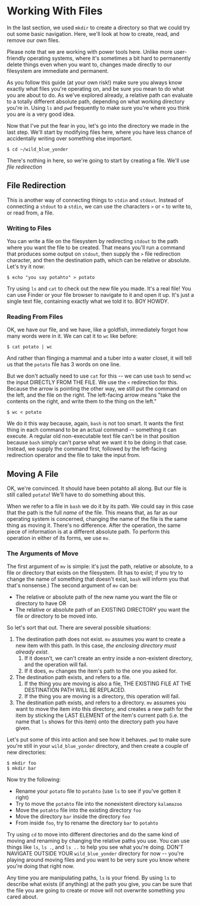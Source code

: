 # Working With Files

In the last section, we used `mkdir` to create a directory so that we could try out some basic navigation. Here, we'll look at how to create, read, and remove our own files.

Please note that we are working with power tools here. Unlike more user-friendly operating systems, where it's sometimes a bit hard to permanently delete things even when you want to, changes made directly to our filesystem are immediate and permanent.

As you follow this guide (at your own risk!) make sure you always know exactly what files you're operating on, and be sure you mean to do what you are about to do. As we've explored already, a relative path can evaluate to a totally different absolute path, depending on what working directory you're in. Using `ls` and `pwd` frequently to make sure you're where you think you are is a very good idea.

Now that I've put the fear in you, let's go into the directory we made in the last step. We'll start by modifying files here, where you have less chance of accidentally writing over something else important.

```
$ cd ~/wild_blue_yonder
```

There's nothing in here, so we're going to start by creating a file. We'll use _file redirection_

## File Redirection

This is another way of connecting things to `stdin` and `stdout`. Instead of connecting a `stdout` to a `stdin`, we can use the characters `>` or `<` to write to, or read from, a file.

### Writing to Files

You can write a file on the filesystem by redirecting `stdout` to the path where you want the file to be created. That means you'll run a command that produces some output on `stdout`, then supply the `>` file redirection character, and then the destination path, which can be relative or absolute. Let's try it now:

```
$ echo "you say potahto" > potato
```

Try using `ls` and `cat` to check out the new file you made. It's a real file! You can use Finder or your file browser to navigate to it and open it up. It's just a single text file, containing exactly what we told it to. BOY HOWDY.

### Reading From Files

OK, we have our file, and we have, like a goldfish, immediately forgot how many words were in it. We can cat it to `wc` like before:

```
$ cat potato | wc
```

And rather than flinging a mammal and a tuber into a water closet, it will tell us that the `potato` file has 3 words on one line.

But we don't actually need to use `cat` for this -- we can use `bash` to send `wc` the input DIRECTLY FROM THE FILE. We use the `<` redirection for this. Because the arrow is pointing the other way, we still put the command on the left, and the file on the right. The left-facing arrow means "take the contents on the right, and write them to the thing on the left."

```
$ wc < potato
```

We do it this way because, again, `bash` is not too smart. It wants the first thing in each command to be an actual command -- something it can execute. A regular old non-executable text file can't be in that position because `bash` simply can't parse what we want it to be doing in that case. Instead, we supply the command first, followed by the left-facing redirection operator and the file to take the input from.

## Moving A File

OK, we're convinced. It should have been potahto all along. But our file is still called `potato`! We'll have to do something about this.

When we refer to a file in `bash` we do it by its path. We could say in this case that the path is the full _name_ of the file. This means that, as far as our operating system is concerned, changing the name of the file is the same thing as moving it. There's no difference. After the operation, the same piece of information is at a different absolute path. To perform this operation in either of its forms, we use `mv`.

### The Arguments of Move

The first argument of `mv` is simple: it's just the path, relative or absolute, to a file or directory that exists on the filesystem. (It has to exist; if you try to change the name of something that doesn't exist, `bash` will inform you that that's nonsense.) The second argument of `mv` can be:

* The relative or absolute path of the new name you want the file or directory to have OR
* The relative or absolute path of an EXISTING DIRECTORY you want the file or directory to be moved into.

So let's sort that out. There are several possible situations:

1. The destination path does not exist. `mv` assumes you want to create a new item with this path. In this case, _the enclosing directory must already exist_.
    1. If it doesn't, we can't create an entry inside a non-existent directory, and the operation will fail.
    1. If it does, `mv` changes the item's path to the one you asked for.
1. The destination path exists, and refers to a file.
    1. If the thing you are moving is also a file, THE EXISTING FILE AT THE DESTINATION PATH WILL BE REPLACED. 
    1. If the thing you are moving is a directory, this operation will fail.
1. The destination path exists, and refers to a directory. `mv` assumes you want to move the item into this directory, and creates a new path for the item by sticking the LAST ELEMENT of the item's current path (i.e. the name that `ls` shows for this item) onto the directory path you have given.

Let's put some of this into action and see how it behaves. `pwd` to make sure you're still in your `wild_blue_yonder` directory, and then create a couple of new directories:

```
$ mkdir foo
$ mkdir bar
```

Now try the following:

- Rename your `potato` file to `potahto` (use `ls` to see if you've gotten it right)
- Try to move the `potahto` file into the nonexistent directory `kalamazoo`
- Move the `potahto` file into the existing directory `foo`
- Move the directory `bar` inside the directory `foo`
- From inside `foo`, try to rename the directory `bar` to `potahto`

Try using `cd` to move into different directories and do the same kind of moving and renaming by changing the relative paths you use. You can use things like `ls`, `ls .`, and `ls ..` to help you see what you're doing. DON'T NAVIGATE OUTSIDE YOUR `wild_blue_yonder` directory for now -- you're playing around moving files and you want to be very sure you know where you're doing that right now.

Any time you are manipulating paths, `ls` is your friend. By using `ls` to describe what exists (if anything) at the path you give, you can be sure that the file you are going to create or move will not overwrite something you cared about.